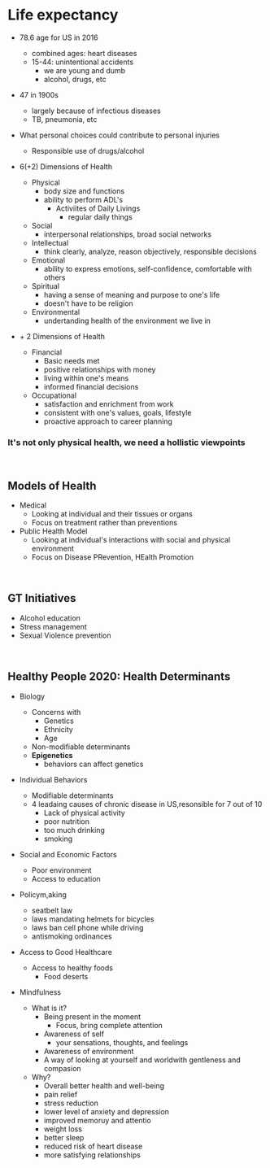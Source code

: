 # Life expectancy
- 78.6 age for US in 2016
    - combined ages: heart diseases
    - 15-44: unintentional accidents
        - we are young and dumb
        - alcohol, drugs, etc
- 47 in 1900s
    - largely because of infectious diseases
    - TB, pneumonia, etc

- What personal choices could contribute to personal injuries
    - Responsible use of drugs/alcohol

- 6(+2) Dimensions of Health
    - Physical
        - body size and functions
        - ability to perform ADL's
            - Activiites of Daily Livings
                - regular daily things
    - Social
        - interpersonal relationships, broad social networks
    - Intellectual
        - think clearly, analyze, reason objectively, responsible decisions
    - Emotional
        - ability to express emotions, self-confidence, comfortable with others
    - Spiritual
        - having a sense of meaning and purpose to one's life
        - doesn't have to be religion
    - Environmental
        - undertanding health of the environment we live in

- \+ 2 Dimensions of Health
    - Financial
        - Basic needs met
        - positive relationships with money
        - living within one's means
        - informed financial decisions
    - Occupational
        - satisfaction and enrichment from work
        - consistent with one's values, goals, lifestyle
        - proactive approach to career planning

### It's not only physical health, we need a hollistic viewpoints
<br>


## Models of Health
- Medical
    - Looking at individual and their tissues or organs
    - Focus on treatment rather than preventions
- Public Health Model
    - Looking at individual's interactions with social and physical environment
    - Focus on Disease PRevention, HEalth Promotion

<br>

## GT Initiatives
- Alcohol education
- Stress management
- Sexual Violence prevention

<br>

## Healthy People 2020: Health Determinants
- Biology
    - Concerns with
        - Genetics
        - Ethnicity
        - Age
    - Non-modifiable determinants
    - **Epigenetics**
        - behaviors can affect genetics
- Individual Behaviors
    - Modifiable determinants
    - 4 leadaing causes of chronic disease in US,resonsible for 7 out of 10
        - Lack of physical activity
        - poor nutrition
        - too much drinking
        - smoking
- Social and Economic Factors
    - Poor environment
    - Access to education


- Policym,aking
    - seatbelt law
    - laws mandating helmets for bicycles
    - laws ban cell phone while driving
    - antismoking ordinances
- Access to Good Healthcare
    - Access to healthy foods
        - Food deserts

- Mindfulness
    - What is it?
        - Being present in the moment
            - Focus, bring complete attention
        - Awareness of self
            - your sensations, thoughts, and feelings
        - Awareness of environment
        - A way of looking at yourself and worldwith gentleness and compasion
    - Why?
        - Overall better health and well-being
        - pain relief
        - stress reduction
        - lower level of anxiety and depression
        - improved memoruy and attentio
        - weight loss
        - better sleep
        - reduced risk of heart disease
        - more satisfying relationships



    